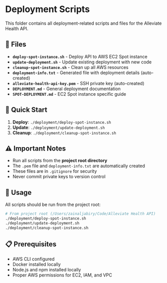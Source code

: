 # Deployment Scripts

This folder contains all deployment-related scripts and files for the Alleviate Health API.

## 📁 Files

- **`deploy-spot-instance.sh`** - Deploy API to AWS EC2 Spot instance
- **`update-deployment.sh`** - Update existing deployment with new code
- **`cleanup-spot-instance.sh`** - Clean up all AWS resources
- **`deployment-info.txt`** - Generated file with deployment details (auto-created)
- **`alleviate-health-api-key.pem`** - SSH private key (auto-created)
- **`DEPLOYMENT.md`** - General deployment documentation
- **`SPOT-DEPLOYMENT.md`** - EC2 Spot instance specific guide

## 🚀 Quick Start

1. **Deploy**: `./deployment/deploy-spot-instance.sh`
2. **Update**: `./deployment/update-deployment.sh`
3. **Cleanup**: `./deployment/cleanup-spot-instance.sh`

## ⚠️ Important Notes

- Run all scripts from the **project root directory**
- The `.pem` file and `deployment-info.txt` are automatically created
- These files are in `.gitignore` for security
- Never commit private keys to version control

## 🔧 Usage

All scripts should be run from the project root:

```bash
# From project root (/Users/zainaljabiry/Code/Alleviate Health API)
./deployment/deploy-spot-instance.sh
./deployment/update-deployment.sh
./deployment/cleanup-spot-instance.sh
```

## 📋 Prerequisites

- AWS CLI configured
- Docker installed locally
- Node.js and npm installed locally
- Proper AWS permissions for EC2, IAM, and VPC
